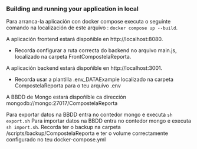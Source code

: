 ### Building and running your application in local

Para arranca-la aplicación con docker compose executa o seguinte comando na localización de este arquivo :
`docker compose up --build`.

A aplicación frontend estará dispoñible en http://localhost:8080.

- Recorda configurar a ruta correcta do backend no arquivo main.js, localizado na carpeta FrontCompostelaReporta.

A aplicación backend estará dispoñible en http://localhost:3001.

- Recorda usar a plantilla .env_DATAExample localizado na carpeta CompostelaReporta para o teu arquivo .env

A BBDD de Mongo estará dispoñible ca dirección mongodb://mongo:27017/CompostelaReporta

Para exportar datos na BBDD entra no contedor mongo e executa `sh export.sh`
Para importar datos na BBDD entra no contedor mongo e executa `sh import.sh`. Recorda ter o backup na carpeta /scripts/backup/CompostelaReporta e ter o volume correctamente configurado no teu docker-compose.yml
